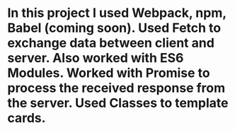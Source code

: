 # In this project I used Webpack, npm, Babel (coming soon). Used Fetch to exchange data between client and server. Also worked with ES6 Modules. Worked with Promise to process the received response from the server. Used Classes to template cards.
